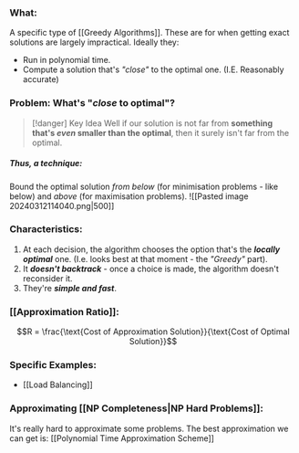 ### What:
A specific type of [[Greedy Algorithms]]. These are for when getting exact solutions are largely impractical. Ideally they:
- Run in polynomial time.
- Compute a solution that's *"close"* to the optimal one. (I.E. Reasonably accurate)

### Problem: What's "*close* to optimal"?

> [!danger] Key Idea
> Well if our solution is not far from **something that's *even* smaller than the optimal**, then it surely isn't far from the optimal.
##### Thus, a technique:
Bound the optimal solution *from below* (for minimisation problems - like below) and *above* (for maximisation problems). 
![[Pasted image 20240312114040.png|500]]
### Characteristics: 
1. At each decision, the algorithm chooses the option that's the ***locally optimal*** one. (I.e. looks best at that moment - the *"Greedy"* part).
2. It ***doesn't backtrack*** -  once a choice is made, the algorithm doesn't reconsider it. 
3. They're ***simple and fast***.

### [[Approximation Ratio]]:
$$R = \frac{\text{Cost of Approximation Solution}}{\text{Cost of Optimal Solution}}$$

### Specific Examples:
- [[Load Balancing]]

### Approximating [[NP Completeness|NP Hard Problems]]:
It's really hard to approximate some problems. The best approximation we can get is: [[Polynomial Time Approximation Scheme]]
